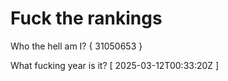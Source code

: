 # Fuck the rankings

Who the hell am I?
{ 31050653 }

What fucking year is it?
[ 2025-03-12T00:33:20Z ]
